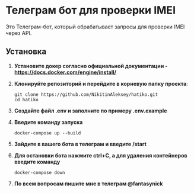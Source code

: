 # Телеграм бот для проверки IMEI

Это Телеграм-бот, который обрабатывает запросы для проверки IMEI через API. 

## Установка

1. **Установите докер согласно официальной документации - https://docs.docker.com/engine/install/**
2. **Клонируйте репозиторий и перейдите в корневую папку проекта**:

   ```
   git clone https://github.com/NikitinAleksey/hatiko.git
   cd hatiko
   ```

3. **Создайте файл .env и заполните по примеру .env.example**

4. **Введите команду запуска**
   ```
   docker-compose up --build
   ```

5. **Зайдите в вашего бота в телеграм и введите /start**

6. **Для остановки бота нажмите ctrl+C, а для удаления контейнеров введите команду**

   ```
   docker-compose down
   ```

8. **По всем вопросам пишите мне в телеграм @fantasynick**
